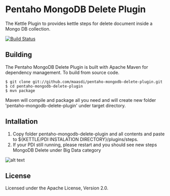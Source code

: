 Pentaho MongoDB Delete Plugin
=======================

The Kettle Plugin to provides kettle steps for delete document inside a Mongo DB collection.

[![Build Status](https://drone.io/github.com/maasdi/pentaho-mongodb-delete-plugin/status.png)](https://drone.io/github.com/maasdi/pentaho-mongodb-delete-plugin/latest)

Building
--------
The Pentaho MongoDB Delete Plugin is built with Apache Maven for dependency management. To build from source code.

    $ git clone git://github.com/maasdi/pentaho-mongodb-delete-plugin.git
    $ cd pentaho-mongodb-delete-plugin
    $ mvn package

Maven will compile and package all you need and will create new folder 'pentaho-mongodb-delete-plugin' under target directory.

Intallation
--------
1. Copy folder pentaho-mongodb-delete-plugin and all contents and paste to ${KETTLE/PDI INSTALATION DIRECTORY}/plugins/steps.
2. If your PDI still running, please restart and you should see new steps MongoDB Delete under Big Data category


![alt text][step]

License
-------
Licensed under the Apache License, Version 2.0.

[step]: https://raw.githubusercontent.com/maasdi/pentaho-mongodb-delete-plugin/master/MongDB%20Delete.png "MongoDB Delete Step"
